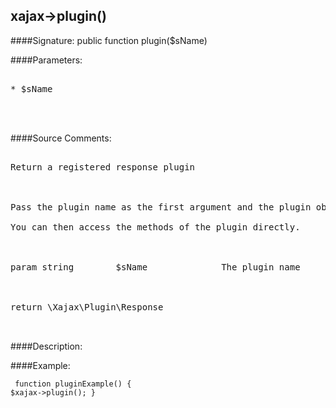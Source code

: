 ## xajax->plugin()

####Signature: public function plugin($sName)

####Parameters:
<pre>

* $sName



</pre>
####Source Comments:
<pre>

Return a registered response plugin



Pass the plugin name as the first argument and the plugin object will be returned.

You can then access the methods of the plugin directly.



param string		$sName				The plugin name



return \Xajax\Plugin\Response


</pre>
####Description:


####Example:
<code><pre>
function pluginExample()
{
	$xajax->plugin();
}
</pre></code>